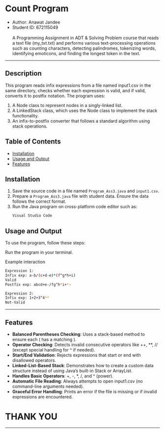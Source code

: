 # Count Program
- Author:  Anawat Jandee
- Student ID:  672115049<br><br>
A Programming Assignment in ADT & Solving Problem course that reads a text file (my_txt.txt) and performs various text-processing operations such as counting characters, detecting palindromes, tokenizing words, identifying emoticons, and finding the longest token in the text.
---

## Description
This program reads infix expressions from a file named input1.csv in the same directory, checks whether each expression is valid, and if valid, converts it to postfix notation. The program uses:

1. A Node class to represent nodes in a singly-linked list.
2. A LinkedStack class, which uses the Node class to implement the stack functionality.
3. An infix-to-postfix converter that follows a standard algorithm using stack operations.


## Table of Contents
- [Installation](#installation)
- [Usage and Output](#usage-and-output)
- [Features](#features)

## Installation
1. Save the source code in a file named `Program_Ass3.java` and `input1.csv`.
2. Prepare a `Program_Ass3.java` file with student data. Ensure the data follows the correct format.
3. Run the Java program on cross-platform code editor such as:
   ```bash
   Visual Studio Code
   ```

## Usage and Output
To use the program, follow these steps:

Run the program in your terminal.

Example interaction
```bash
Expression 1:
Infix exp: a-b/(c+d-e)*(f^g*h+i)
Valid
Postfix exp: abcd+e-/fg^h*i+*-

Expression 2:
Infix exp: 1+2+3^4**
Not-Valid

```

---

## Features
- **Balanced Parentheses Checking**: Uses a stack-based method to ensure each ( has a matching ).
- **Operator Checking**: Detects invalid consecutive operators like ++, **, // (except special handling for ^ if needed).
- **Start/End Validation**: Rejects expressions that start or end with disallowed operators.
- **Linked-List-Based Stack**: Demonstrates how to create a custom data structure instead of using Java’s built-in Stack or ArrayList.
- **Handles Basic Operators**: +, -, *, /, and ^ (power).
- **Automatic File Reading**: Always attempts to open input1.csv (no command-line arguments needed).
- **Graceful Error Handling**: Prints an error if the file is missing or if invalid expressions are encountered.


# THANK YOU
---
